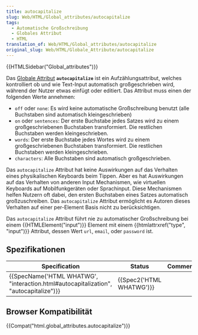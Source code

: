 ```yaml
---
title: autocapitalize
slug: Web/HTML/Global_attributes/autocapitalize
tags:
  - Automatische Großschreibung
  - Globales Attribut
  - HTML
translation_of: Web/HTML/Global_attributes/autocapitalize
original_slug: Web/HTML/Globale_Attribute/autocapitalize
---
```

{{HTMLSidebar("Global_attributes")}}

Das [Globale Attribut](/de/docs/Web/HTML/Global_attributes) **`autocapitalize`** ist ein Aufzählungsattribut, welches kontrolliert ob und wie Text-Input automatisch großgeschrieben wird, während der Nutzer etwas einfügt oder editiert. Das Attribut muss einen der folgenden Werte annehmen:

- `off` oder `none`: Es wird keine automatische Großschreibung benutzt (alle Buchstaben sind automatisch kleingeschrieben)
- `on` oder `sentences`: Der erste Buchstabe jedes Satzes wird zu einem großgeschriebenen Buchstaben transformiert. Die restlichen Buchstaben werden kleingeschrieben.
- `words`: Der erste Buchstabe jedes Wortes wird zu einem großgeschriebenen Buchstaben transformiert. Die restlichen Buchstaben werden kleingeschrieben.
- `characters`: Alle Buchstaben sind automatisch großgeschrieben.

Das `autocapitalize` Attribut hat keine Auswirkungen auf das Verhalten eines physikalischen Keyboards beim Tippen. Aber es hat Auswirkungen auf das Verhalten von anderen Input Mechanismen, wie virtuellen Keyboards auf Mobilfunkgeräten oder Sprachinput. Diese Mechanismen helfen Nutzern oft dabei, den ersten Buchstaben eines Satzes automatisch großzuschreiben. Das `autocapitalize` Attribut ermöglicht es Autoren dieses Verhalten auf einer per-Element Basis nicht zu berücksichtigen.

Das `autocapitalize` Attribut führt nie zu automatischer Großschreibung bei einem {{HTMLElement("input")}} Element mit einem {{htmlattrxref("type", "input")}} Attribut, dessen Wert `url`, `email`, oder `password` ist.

## Spezifikationen

| Specification                                                                                                    | Status                           | Comment |
| ---------------------------------------------------------------------------------------------------------------- | -------------------------------- | ------- |
| {{SpecName('HTML WHATWG', "interaction.html#autocapitalization", "autocapitalize")}} | {{Spec2('HTML WHATWG')}} |         |

## Browser Kompatibilität

{{Compat("html.global_attributes.autocapitalize")}}
